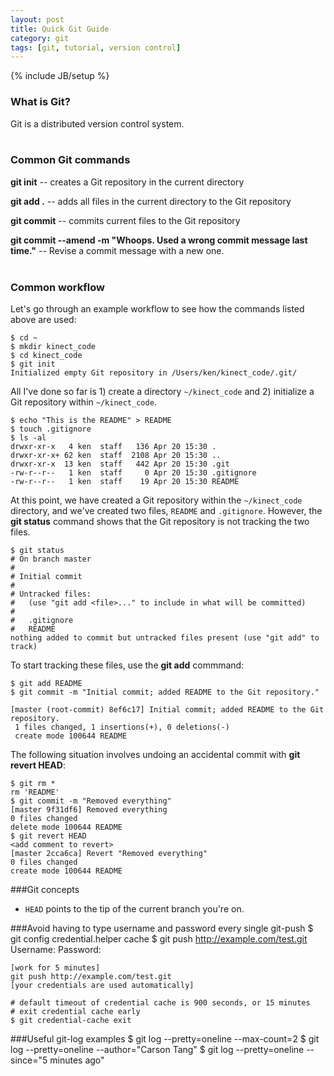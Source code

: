 ```yaml
---
layout: post
title: Quick Git Guide
category: git
tags: [git, tutorial, version control]
---
```

{% include JB/setup %}

### What is Git?
Git is a distributed version control system.
<br />
<br />
### Common Git commands
**git init** -- creates a Git repository in the current directory

**git add .** -- adds all files in the current directory to the Git repository

**git commit** -- commits current files to the Git repository

**git commit --amend -m "Whoops. Used a wrong commit message last time."** -- Revise a commit message with a new one.
<br />
<br />
### Common workflow
Let's go through an example workflow to see how the commands listed above are used:

    $ cd ~
    $ mkdir kinect_code
    $ cd kinect_code
    $ git init
    Initialized empty Git repository in /Users/ken/kinect_code/.git/

All I've done so far is 1) create a directory `~/kinect_code` and 2) initialize a Git
repository within `~/kinect_code`.

    $ echo "This is the README" > README
    $ touch .gitignore
    $ ls -al
    drwxr-xr-x   4 ken  staff   136 Apr 20 15:30 .
    drwxr-xr-x+ 62 ken  staff  2108 Apr 20 15:30 ..
    drwxr-xr-x  13 ken  staff   442 Apr 20 15:30 .git
    -rw-r--r--   1 ken  staff     0 Apr 20 15:30 .gitignore
    -rw-r--r--   1 ken  staff    19 Apr 20 15:30 README

At this point, we have created a Git repository within the `~/kinect_code`
directory, and we've created two files, `README` and `.gitignore`. However,
the **git status** command shows that the Git repository is not tracking
the two files.

    $ git status
    # On branch master
    #
    # Initial commit
    #
    # Untracked files:
    #   (use "git add <file>..." to include in what will be committed)
    #
    #	.gitignore
    #	README
    nothing added to commit but untracked files present (use "git add" to track)

To start tracking these files, use the **git add** commmand:

    $ git add README
    $ git commit -m "Initial commit; added README to the Git repository."

    [master (root-commit) 8ef6c17] Initial commit; added README to the Git repository.
     1 files changed, 1 insertions(+), 0 deletions(-)
     create mode 100644 README

The following situation involves undoing an accidental commit with **git revert HEAD**:

    $ git rm *
    rm 'README'
    $ git commit -m "Removed everything"
    [master 9f31df6] Removed everything
    0 files changed
    delete mode 100644 README
    $ git revert HEAD
    <add comment to revert>
    [master 2cca6ca] Revert "Removed everything"
    0 files changed
    create mode 100644 README

###Git concepts
* `HEAD` points to the tip of the current branch you're on.

###Avoid having to type username and password every single git-push
    $ git config credential.helper cache
    $ git push http://example.com/test.git
    Username: <type your username>
    Password: <type your password>

    [work for 5 minutes]
    git push http://example.com/test.git
    [your credentials are used automatically]

    # default timeout of credential cache is 900 seconds, or 15 minutes
    # exit credential cache early
    $ git credential-cache exit

###Useful git-log examples
    $ git log --pretty=oneline --max-count=2
    $ git log --pretty=oneline --author="Carson Tang"
    $ git log --pretty=oneline --since="5 minutes ago"
